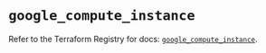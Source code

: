 # `google_compute_instance`

Refer to the Terraform Registry for docs: [`google_compute_instance`](https://registry.terraform.io/providers/hashicorp/google-beta/6.21.0/docs/resources/google_compute_instance).

